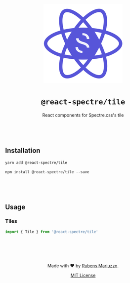 <div align=center>
<img src="assets/react-spectre-logo.png" width="256" height="256">

# `@react-spectre/tile`
React components for Spectre.css's tile

<br><br><br>
</div>

## Installation

```shell
yarn add @react-spectre/tile
```

```shell
npm install @react-spectre/tile --save
```

<br><br><br>

## Usage

### Tiles


```js
import { Tile } from '@react-spectre/tile'
```


```jsx

```

<div align=center>
<br><br><br>

Made with :heart: by [Rubens Mariuzzo](https://github.com/rmariuzzo).

[MIT License](LICENSE)

</div>
